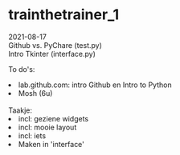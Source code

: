 # trainthetrainer_1

2021-08-17 <br>
Github vs. PyChare (test.py)<br>
Intro Tkinter (interface.py)<br>

To do's:<br>
<li> lab.github.com: intro Github en Intro to Python<br></li>
<li>  Mosh (6u)<br></li>
<br>
Taakje:<br>
 <li> incl: geziene widgets<br></li>
 <li> incl: mooie layout<br></li>
 <li> incl: iets<br></li>
 <li>Maken in 'interface'<br></li>
